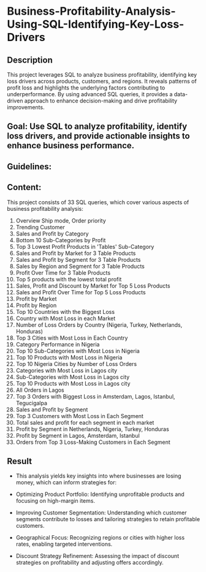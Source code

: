 # Business-Profitability-Analysis-Using-SQL-Identifying-Key-Loss-Drivers

## Description
This project leverages SQL to analyze business profitability, identifying key loss drivers across products, customers, and regions. It reveals patterns of profit loss and highlights the underlying factors contributing to underperformance. By using advanced SQL queries, it provides a data-driven approach to enhance decision-making and drive profitability improvements.
## Goal: Use SQL to analyze profitability, identify loss drivers, and provide actionable insights to enhance business performance.
## Guidelines: 
## Content:
This project consists of 33 SQL queries, which cover various aspects of business profitability analysis:
1. Overview Ship mode, Order priority
2. Trending Customer
3. Sales and Profit by Category
4. Bottom 10 Sub-Categories by Profit
5. Top 3 Lowest Profit Products in 'Tables' Sub-Category
6. Sales and Profit by Market for 3 Table Products
7. Sales and Profit by Segment for 3 Table Products
8. Sales by Region and Segment for 3 Table Products
9. Profit Over Time for 3 Table Products
10. Top 5 products with the lowest total profit
11. Sales, Profit and Discount by Market for Top 5 Loss Products
12. Sales and Profit Over Time for Top 5 Loss Products
13. Profit by Market
14. Profit by Region
15. Top 10 Countries with the Biggest Loss
16. Country with Most Loss in each Market
17. Number of Loss Orders by Country (Nigeria, Turkey, Netherlands, Honduras)
18. Top 3 Cities with Most Loss in Each Country
19. Category Performance in Nigeria
20. Top 10 Sub-Categories with Most Loss in Nigeria
21. Top 10 Products with Most Loss in Nigeria
22. Top 10 Nigeria Cities by Number of Loss Orders
23. Categories with Most Loss in Lagos city
24. Sub-Categories with Most Loss in Lagos city
25. Top 10 Products with Most Loss in Lagos city
26. All Orders in Lagos
27. Top 3 Orders with Biggest Loss in Amsterdam, Lagos, Istanbul, Tegucigalpa
28. Sales and Profit by Segment
29. Top 3 Customers with Most Loss in Each Segment
30. Total sales and profit for each segment in each market
31. Profit by Segment in Netherlands, Nigeria, Turkey, Honduras
32. Profit by Segment in Lagos, Amsterdam, Istanbul
33. Orders from Top 3 Loss-Making Customers in Each Segment

## Result
- This analysis yields key insights into where businesses are losing money, which can inform strategies for:

- Optimizing Product Portfolio: Identifying unprofitable products and focusing on high-margin items.

- Improving Customer Segmentation: Understanding which customer segments contribute to losses and tailoring strategies to retain profitable customers.

- Geographical Focus: Recognizing regions or cities with higher loss rates, enabling targeted interventions.

- Discount Strategy Refinement: Assessing the impact of discount strategies on profitability and adjusting offers accordingly.
